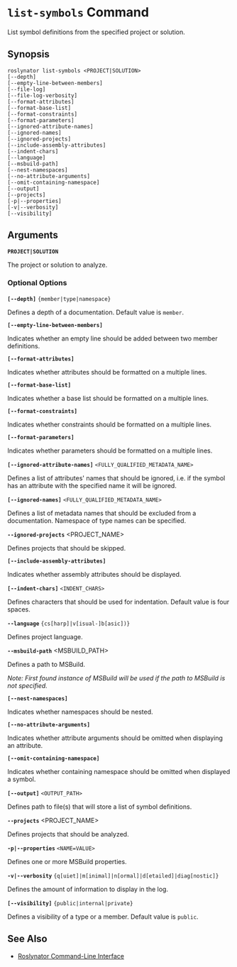 
# `list-symbols` Command

List symbol definitions from the specified project or solution.

## Synopsis

```
roslynator list-symbols <PROJECT|SOLUTION>
[--depth]
[--empty-line-between-members]
[--file-log]
[--file-log-verbosity]
[--format-attributes]
[--format-base-list]
[--format-constraints]
[--format-parameters]
[--ignored-attribute-names]
[--ignored-names]
[--ignored-projects]
[--include-assembly-attributes]
[--indent-chars]
[--language]
[--msbuild-path]
[--nest-namespaces]
[--no-attribute-arguments]
[--omit-containing-namespace]
[--output]
[--projects]
[-p|--properties]
[-v|--verbosity]
[--visibility]
```

## Arguments

**`PROJECT|SOLUTION`**

The project or solution to analyze.

### Optional Options

**`[--depth]`** `{member|type|namespace}`

Defines a depth of a documentation. Default value is `member`.

**`[--empty-line-between-members]`**

Indicates whether an empty line should be added between two member definitions.

**`[--format-attributes]`**

Indicates whether attributes should be formatted on a multiple lines.

**`[--format-base-list]`**

Indicates whether a base list should be formatted on a multiple lines.

**`[--format-constraints]`**

Indicates whether constraints should be formatted on a multiple lines.

**`[--format-parameters]`**

Indicates whether parameters should be formatted on a multiple lines.

**`[--ignored-attribute-names]`** `<FULLY_QUALIFIED_METADATA_NAME>`

Defines a list of attributes' names that should be ignored, i.e. if the symbol has an attribute with the specified name it will be ignored.

**`[--ignored-names]`** `<FULLY_QUALIFIED_METADATA_NAME>`

Defines a list of metadata names that should be excluded from a documentation. Namespace of type names can be specified.

**`--ignored-projects`** <PROJECT_NAME>

Defines projects that should be skipped.

**`[--include-assembly-attributes]`**

Indicates whether assembly attributes should be displayed.

**`[--indent-chars]`** `<INDENT_CHARS>`

Defines characters that should be used for indentation. Default value is four spaces.

**`--language`** `{cs[harp]|v[isual-]b[asic])}`

Defines project language.

**`--msbuild-path`** <MSBUILD_PATH>

Defines a path to MSBuild.

*Note: First found instance of MSBuild will be used if the path to MSBuild is not specified.*

**`[--nest-namespaces]`**

Indicates whether namespaces should be nested.

**`[--no-attribute-arguments]`**

Indicates whether attribute arguments should be omitted when displaying an attribute.

**`[--omit-containing-namespace]`**

Indicates whether containing namespace should be omitted when displayed a symbol.

**`[--output]`** `<OUTPUT_PATH>`

Defines path to file(s) that will store a list of symbol definitions.

**`--projects`** <PROJECT_NAME>

Defines projects that should be analyzed.

**`-p|--properties`** `<NAME=VALUE>`

Defines one or more MSBuild properties.

**`-v|--verbosity`** `{q[uiet]|m[inimal]|n[ormal]|d[etailed]|diag[nostic]}`

Defines the amount of information to display in the log.

**`[--visibility]`** `{public|internal|private}`

Defines a visibility of a type or a member. Default value is `public`.

## See Also

* [Roslynator Command-Line Interface](README.md)
